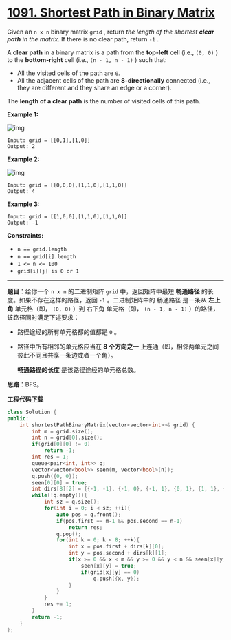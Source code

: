 # [1091. Shortest Path in Binary Matrix](https://leetcode.com/problems/shortest-path-in-binary-matrix/)

Given an `n x n` binary matrix `grid` , return *the length of the shortest **clear path** in the matrix*. If there is no clear path, return `-1` .

A **clear path** in a binary matrix is a path from the **top-left** cell (i.e., `(0, 0)` ) to the **bottom-right** cell (i.e., `(n - 1, n - 1)` ) such that:

* All the visited cells of the path are `0`.
* All the adjacent cells of the path are **8-directionally** connected (i.e., they are different and they share an edge or a corner).

The **length of a clear path** is the number of visited cells of this path.

**Example 1:**

![img](https://assets.leetcode.com/uploads/2021/02/18/example1_1.png)

```
Input: grid = [[0,1],[1,0]]
Output: 2
```

**Example 2:**

![img](https://assets.leetcode.com/uploads/2021/02/18/example2_1.png)

```
Input: grid = [[0,0,0],[1,1,0],[1,1,0]]
Output: 4
```

**Example 3:**

```
Input: grid = [[1,0,0],[1,1,0],[1,1,0]]
Output: -1
```

**Constraints:**

* `n == grid.length`
* `n == grid[i].length`
* `1 <= n <= 100`
* `grid[i][j] is 0 or 1`

-----

**题目**：给你一个 `n x n` 的二进制矩阵 `grid` 中，返回矩阵中最短 **畅通路径** 的长度。如果不存在这样的路径，返回 `-1` 。二进制矩阵中的 畅通路径 是一条从 **左上角** 单元格（即， `(0, 0)` ）到 右下角 单元格（即， `(n - 1, n - 1)` ）的路径，该路径同时满足下述要求：

* 路径途经的所有单元格都的值都是 `0` 。

* 路径中所有相邻的单元格应当在 **8 个方向之一** 上连通（即，相邻两单元之间彼此不同且共享一条边或者一个角）。

  **畅通路径的长度** 是该路径途经的单元格总数。

**思路**：BFS。

[**工程代码下载**](https://github.com/shenkh/leetcode)

``` cpp
class Solution {
public:
    int shortestPathBinaryMatrix(vector<vector<int>>& grid) {
        int m = grid.size();
        int n = grid[0].size();
        if(grid[0][0] != 0)
            return -1;
        int res = 1;
        queue<pair<int, int>> q;
        vector<vector<bool>> seen(m, vector<bool>(n));
        q.push({0, 0});
        seen[0][0] = true;
        int dirs[8][2] = {{-1, -1}, {-1, 0}, {-1, 1}, {0, 1}, {1, 1}, {1, 0}, {1, -1}, {0, -1}};
        while(!q.empty()){
            int sz = q.size();
            for(int i = 0; i < sz; ++i){
                auto pos = q.front();
                if(pos.first == m-1 && pos.second == n-1)
                    return res;
                q.pop();
                for(int k = 0; k < 8; ++k){
                    int x = pos.first + dirs[k][0];
                    int y = pos.second + dirs[k][1];
                    if(x >= 0 && x < m && y >= 0 && y < n && seen[x][y] == false){
                        seen[x][y] = true;
                        if(grid[x][y] == 0)
                            q.push({x, y});
                    }
                }
            }
            res += 1;
        }
        return -1;
    }
};
```

